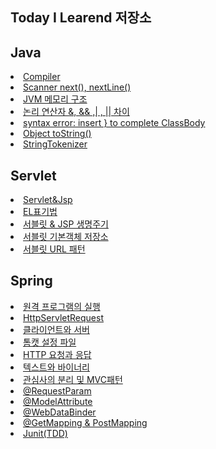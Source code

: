 ## Today I Learend 저장소

## Java
<li>
  <a href="https://odon2.tistory.com/2?category=555615">Compiler</a>
</li>
<li>
  <a href="https://odon2.tistory.com/3?category=555615">Scanner next(), nextLine()</a>
</li>
<li>
  <a href="https://odon2.tistory.com/4?category=555615">JVM 메모리 구조</a>
</li>
<li>
  <a href="https://odon2.tistory.com/6?category=555615">논리 연산자 &, && ,| , || 차이</a>
</li>
<li>
  <a href="https://odon2.tistory.com/7?category=555615">syntax error: insert } to complete ClassBody</a>
</li>
<li>
  <a href="https://odon2.tistory.com/8?category=555615">Object toString()</a>
</li>
<li>
  <a href="https://odon2.tistory.com/23?category=555615">StringTokenizer</a>
</li>

## Servlet
<li>
  <a href="https://github.com/odong2/TIL/blob/main/Servlet%20%26%20Jsp/Servlet%26jsp.md">Servlet&Jsp</a>
</li>
<li>
  <a href="https://odon2.tistory.com/20?category=578707">EL표기법</a>
</li>
<li>
  <a href="https://odon2.tistory.com/24?category=578707">서블릿 & JSP 생명주기</a>
</li>
<li>
  <a href="https://odon2.tistory.com/25?category=578707">서블릿 기본객체 저장소</a>
</li>
<li>
  <a href="https://odon2.tistory.com/26?category=578707">서블릿 URL 패턴</a>
</li>

## Spring
  <li>
  <a href="https://odon2.tistory.com/15?category=578706">
  원격 프로그램의 실행<a/>
  </li>
  <li>
  <a href="https://odon2.tistory.com/16?category=578706">HttpServletRequest</a>
  </li>
  <li>
   <a href="https://odon2.tistory.com/17?category=578706">
   클라이언트와 서버
    </a>
  </li>
   <li>
   <a href="https://odon2.tistory.com/18?category=578706">톰캣 설정 파일</a>
  </li>
   <li>
   <a href="https://odon2.tistory.com/19?category=578706">HTTP 요청과 응답</a>
  </li>
     <li>
   <a href="https://odon2.tistory.com/21?category=578706">텍스트와 바이너리</a>
  </li>
   <li>
   <a href="https://odon2.tistory.com/22?category=578706">관심사의 분리 및 MVC패턴</a>
  </li>
   <li>
   <a href="https://odon2.tistory.com/27?category=578706">@RequestParam</a>
  </li>
   <li>
   <a href="https://odon2.tistory.com/28?category=578706">@ModelAttribute</a>
  </li>
   <li>
   <a href="https://odon2.tistory.com/29?category=578706">@WebDataBinder</a>
  </li>
   <li>
   <a href="https://odon2.tistory.com/30">@GetMapping & PostMapping</a>
  </li>
     <li>
   <a href="https://odon2.tistory.com/32">Junit(TDD)</a>
  </li>


